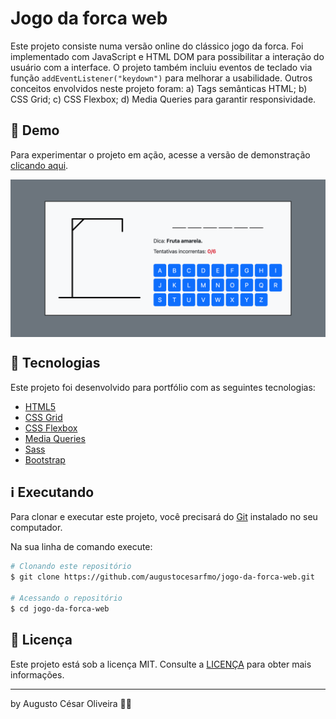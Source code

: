 # Jogo da forca web

Este projeto consiste numa versão online do clássico jogo da forca. Foi implementado com JavaScript e HTML DOM para possibilitar a interação do usuário com a interface. O projeto também incluiu eventos de teclado via função `addEventListener("keydown")` para melhorar a usabilidade. Outros conceitos envolvidos neste projeto foram: a) Tags semânticas HTML; b) CSS Grid; c) CSS Flexbox; d) Media Queries para garantir responsividade.

## 👀 Demo

Para experimentar o projeto em ação, acesse a versão de demonstração [clicando aqui](https://augustocesarfmo.github.io/jogo-da-forca-web/).

<div style="display: flex; justify-content: center">
<img src="https://raw.githubusercontent.com/augustocesarfmo/jogo-da-forca-web/main/images/app-screenshot.png" width="100%">
</div>

## 🚀 Tecnologias

Este projeto foi desenvolvido para portfólio com as seguintes tecnologias:

- [HTML5](https://developer.mozilla.org/en-US/docs/Web/HTML "HTML5")
- [CSS Grid](https://developer.mozilla.org/en-US/docs/Learn/CSS/CSS_layout/Grids "CSS Grid")
- [CSS Flexbox](https://developer.mozilla.org/en-US/docs/Learn/CSS/CSS_layout/Flexbox "CSS Flexbox")
- [Media Queries](https://developer.mozilla.org/en-US/docs/Learn/CSS/CSS_layout/Media_queries)
- [Sass](https://sass-lang.com/guide/)
- [Bootstrap](https://getbootstrap.com/docs/5.3/getting-started/introduction/)

## ℹ️ Executando

Para clonar e executar este projeto, você precisará do [Git](https://git-scm.com) instalado no seu computador.

Na sua linha de comando execute:

```bash
# Clonando este repositório
$ git clone https://github.com/augustocesarfmo/jogo-da-forca-web.git

# Acessando o repositório
$ cd jogo-da-forca-web
```

## 📝 Licença

Este projeto está sob a licença MIT. Consulte a [LICENÇA](https://github.com/augustocesarfmo/jogo-da-forca-web/blob/main/LICENSE.md) para obter mais informações.

---

by Augusto César Oliveira 👐🏼

